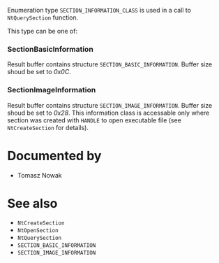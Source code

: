 Enumeration type `SECTION_INFORMATION_CLASS` is used in a call to `NtQuerySection` function.

This type can be one of:

### SectionBasicInformation

Result buffer contains structure `SECTION_BASIC_INFORMATION`. Buffer size shoud be set to *0x0C*.

### SectionImageInformation

Result buffer contains structure `SECTION_IMAGE_INFORMATION`. Buffer size shoud be set to *0x28*. This information class is accessable only where section was created with `HANDLE` to open executable file (see `NtCreateSection` for details).

# Documented by

* Tomasz Nowak

# See also

* `NtCreateSection`
* `NtOpenSection`
* `NtQuerySection`
* `SECTION_BASIC_INFORMATION`
* `SECTION_IMAGE_INFORMATION`
